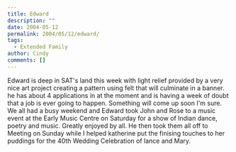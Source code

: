 ```yaml
---
title: Edward
description: ""
date: 2004-05-12
permalink: 2004/05/12/edward/
tags:
  - Extended Family
author: Cindy
comments: []
---
```


Edward is deep in SAT\'s land this week with light relief provided by a
very nice art project creating a pattern using felt that will culminate
in a banner.  
 he has about 4 applications in at the moment and is having a week of
doubt that a job is ever going to happen. Something will come up soon
I\'m sure. We all had a busy weekend and Edward took John and Rose to a
music event at the Early Music Centre on Saturday for a show of Indian
dance, poetry and music. Greatly enjoyed by all. He then took them all
off to Meeting on Sunday while I helped katherine put the finising
touches to her puddings for the 40th Wedding Celebration of lance and
Mary.

